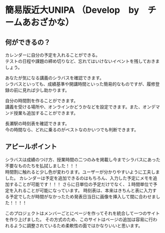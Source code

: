# 簡易版近大UNIPA （Develop　by　チームあおざかな）

## 何ができるの？
カレンダーに自分の予定を入れることができる。  
テストの日程や課題の締め切りなど、忘れてはいけないイベントを残しておきましょう。  

あなたが気になる講義のシラバスを確認できます。  
シラバスといっても、成績基準や開講時間といった簡易的なものですが、履修登録の前に見れば少し助かります。  

自分の時間割を作ることができます。  
講義を受ける場所や、オンラインかどうかなどを設定できます。また、オンデマンド授業も追加することができます。  

長瀬駅の時刻表を確認できます。  
今の時間なら、どれに乗るのがベストなのかいつでも判断できます。  

## アピールポイント
シラバスは成績のつけ方、授業時間の二つのみを掲載し今までシラバスにあった不要なものたちを払拭しました！！！  
時間割に触れると少し色が変わります。ユーザーが分かりやすいように工夫しました。
カレンダーは予定を追加できるのはもちろん、入力した予定にメモを追加することが可能です！！！
さらに日単位の予定だけでなく、１時間単位で予定を入れることが可能になっています。
時刻表は、本来はきちんと表に入力する予定でしたが時間がなかったため発表日当日に画像を挿入して間に合わせました！！！！

このプロジェクトはメンバーごとにページを作ってそれを統合して一つのサイトを作り上げました。
その方式のため、このサイトはページの追加は容易に行われるように調整されているため柔軟性の面ではかなりいいと思います。





